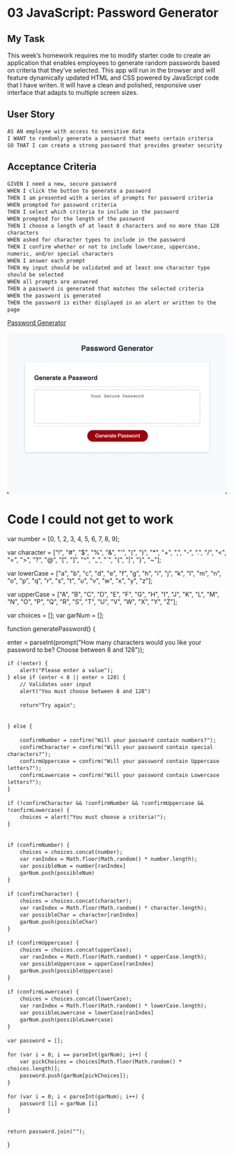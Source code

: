 # 03 JavaScript: Password Generator

## My Task

This week’s homework requires me to modify starter code to create an application that enables employees to generate random passwords based on criteria that they’ve selected. This app will run in the browser and will feature dynamically updated HTML and CSS powered by JavaScript code that I have writen. It will have a clean and polished, responsive user interface that adapts to multiple screen sizes.

## User Story

```
AS AN employee with access to sensitive data
I WANT to randomly generate a password that meets certain criteria
SO THAT I can create a strong password that provides greater security
```

## Acceptance Criteria

```
GIVEN I need a new, secure password
WHEN I click the button to generate a password
THEN I am presented with a series of prompts for password criteria
WHEN prompted for password criteria
THEN I select which criteria to include in the password
WHEN prompted for the length of the password
THEN I choose a length of at least 8 characters and no more than 128 characters
WHEN asked for character types to include in the password
THEN I confirm whether or not to include lowercase, uppercase, numeric, and/or special characters
WHEN I answer each prompt
THEN my input should be validated and at least one character type should be selected
WHEN all prompts are answered
THEN a password is generated that matches the selected criteria
WHEN the password is generated
THEN the password is either displayed in an alert or written to the page
```
<a href="https://crumwj22.github.io/password-generator/">Password Generator</a>

<img src="Images/password_generator.png">

# Code I could not get to work

var number = [0, 1, 2, 3, 4, 5, 6, 7, 8, 9];

var character = ["!", "#", "$", "%", "&", "'", "(", ")", "*", "+", ",", "-", ".", "/", "<", "=", ">", "?", "@", "[", "]", "^", "_", "`", "{", "|", "}", "~"];

var lowerCase = ["a", "b", "c", "d", "e", "f", "g", "h", "i", "j", "k", "l", "m", "n", "o", "p", "q", "r", "s", "t", "u", "v", "w", "x", "y", "z"];

var upperCase = ["A", "B", "C", "D", "E", "F", "G", "H", "I", "J", "K", "L", "M", "N", "O", "P", "Q", "R", "S", "T", "U", "V", "W", "X", "Y", "Z"];

var choices = [];
var garNum = [];

function generatePassword() {

enter = parseInt(prompt("How many characters would you like your password to be? Choose between 8 and 128"));
    
    if (!enter) {
        alert("Please enter a value");
    } else if (enter < 8 || enter > 128) {
        // Validates user input
        alert("You must choose between 8 and 128")

        return"Try again";

    
    } else {
        
        confirmNumber = confirm("Will your password contain numbers?");
        confirmCharacter = confirm("Will your password contain special characters?");
        confirmUppercase = confirm("Will your password contain Uppercase letters?");
        confirmLowercase = confirm("Will your password contain Lowercase letters?");
    }

    if (!confirmCharacter && !confirmNumber && !confirmUppercase && !confirmLowercase) {
        choices = alert("You must choose a criteria!");
    }
    
   
    if (confirmNumber) {
        choices = choices.concat(number);
        var ranIndex = Math.floor(Math.random() * number.length);
        var possibleNum = number[ranIndex] 
        garNum.push(possibleNum)
    }

    if (confirmCharacter) {
        choices = choices.concat(character);
        var ranIndex = Math.floor(Math.random() * character.length);
        var possibleChar = character[ranIndex] 
        garNum.push(possibleChar)
    }

    if (confirmUppercase) {
        choices = choices.concat(upperCase);
        var ranIndex = Math.floor(Math.random() * upperCase.length);
        var possibleUppercase = upperCase[ranIndex] 
        garNum.push(possibleUppercase)
    }

    if (confirmLowercase) {
        choices = choices.concat(lowerCase);
        var ranIndex = Math.floor(Math.random() * lowerCase.length);
        var possibleLowercase = lowerCase[ranIndex] 
        garNum.push(possibleLowercase)
    }

    var password = [];

    for (var i = 0; i == parseInt(garNum); i++) {
        var pickChoices = choices[Math.floor(Math.random() * choices.length)];
        password.push(garNum[pickChoices]);
    }

    for (var i = 0; i < parseInt(garNum); i++) {
        password [i] = garNum [i]
    }
    
    
    return password.join("");
}